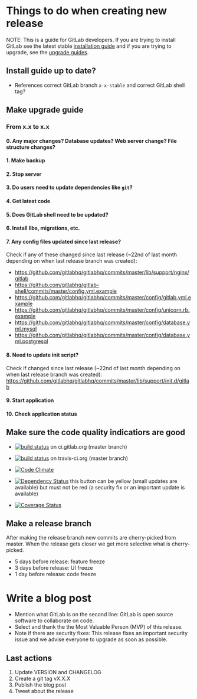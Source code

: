 # Things to do when creating new release
NOTE: This is a guide for GitLab developers. If you are trying to install GitLab see the latest stable [installation guide](install/installation.md) and if you are trying to upgrade, see the [upgrade guides](update).

## Install guide up to date?

* References correct GitLab branch `x-x-stable` and correct GitLab shell tag?

## Make upgrade guide

### From x.x to x.x

#### 0. Any major changes? Database updates? Web server change? File structure changes?

#### 1. Make backup

#### 2. Stop server

#### 3. Do users need to update dependencies like `git`?

#### 4. Get latest code

#### 5. Does GitLab shell need to be updated?

#### 6. Install libs, migrations, etc.

#### 7. Any config files updated since last release?

Check if any of these changed since last release (~22nd of last month depending on when last release branch was created):

* https://github.com/gitlabhq/gitlabhq/commits/master/lib/support/nginx/gitlab
* https://github.com/gitlabhq/gitlab-shell/commits/master/config.yml.example
* https://github.com/gitlabhq/gitlabhq/commits/master/config/gitlab.yml.example
* https://github.com/gitlabhq/gitlabhq/commits/master/config/unicorn.rb.example
* https://github.com/gitlabhq/gitlabhq/commits/master/config/database.yml.mysql
* https://github.com/gitlabhq/gitlabhq/commits/master/config/database.yml.postgresql

#### 8. Need to update init script?

Check if changed since last release (~22nd of last month depending on when last release branch was created): https://github.com/gitlabhq/gitlabhq/commits/master/lib/support/init.d/gitlab

#### 9. Start application

#### 10. Check application status

## Make sure the code quality indicatiors are good

* [![build status](http://ci.gitlab.org/projects/1/status.png?ref=master)](http://ci.gitlab.org/projects/1?ref=master) on ci.gitlab.org (master branch)

* [![build status](https://secure.travis-ci.org/gitlabhq/gitlabhq.png)](https://travis-ci.org/gitlabhq/gitlabhq) on travis-ci.org (master branch)

* [![Code Climate](https://codeclimate.com/github/gitlabhq/gitlabhq.png)](https://codeclimate.com/github/gitlabhq/gitlabhq)

* [![Dependency Status](https://gemnasium.com/gitlabhq/gitlabhq.png)](https://gemnasium.com/gitlabhq/gitlabhq) this button can be yellow (small updates are available) but must not be red (a security fix or an important update is available)

* [![Coverage Status](https://coveralls.io/repos/gitlabhq/gitlabhq/badge.png?branch=master)](https://coveralls.io/r/gitlabhq/gitlabhq)

## Make a release branch

After making the release branch new commits are cherry-picked from master. When the release gets closer we get more selective what is cherry-picked.

* 5 days before release: feature freeze
* 3 days before release: UI freeze
* 1 day before release: code freeze

# Write a blog post

* Mention what GitLab is on the second line: GitLab is open source software to collaborate on code.
* Select and thank the the Most Valuable Person (MVP) of this release.
* Note if there are security fixes: This release fixes an important security issue and we advise everyone to upgrade as soon as possible.

## Last actions

1. Update VERSION and CHANGELOG
1. Create a git tag vX.X.X
1. Publish the blog post
1. Tweet about the release
